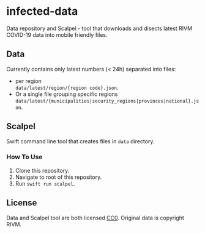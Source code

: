 # infected-data

Data repository and Scalpel - tool that downloads and disects latest RIVM COVID-19 data into mobile friendly files.

## Data
Currently contains only latest numbers (< 24h) separated into files: 
- per region  
`data/latest/region/{region code}.json`. 
- Or a single file grouping specific regions  
 `data/latest/{municipalities|security_regions|provinces|national}.json`. 

## Scalpel
Swift command line tool that creates files in `data` directory.

### How To Use
1. Clone this repository.
1. Navigate to root of this repository.
1. Run `swift run scalpel`.

## License
Data and Scalpel tool are both licensed [CC0](https://creativecommons.org/share-your-work/public-domain/cc0/). Original data is copyright RIVM.

